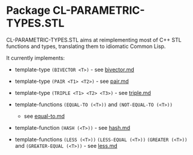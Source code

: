 Package CL-PARAMETRIC-TYPES.STL
===============================

CL-PARAMETRIC-TYPES.STL aims at reimplementing most of C++ STL functions and types,
translating them to idiomatic Common Lisp.

It currently implements:
* template-type `(BIVECTOR <T>)` - see [bivector.md](bivector.md)

* template-type `(PAIR <T1> <T2>)` - see [pair.md](pair.md)

* template-type `(TRIPLE <T1> <T2> <T3>)` - see [triple.md](triple.md)

* template-functions `(EQUAL-TO (<T>))` and `(NOT-EQUAL-TO (<T>))`
  - see [equal-to.md](equal-to.md)
  
* template-function `(HASH (<T>))` - see [hash.md](hash.md)

* template-functions `(LESS (<T>))` `(LESS-EQUAL (<T>))` `(GREATER (<T>))`
  and `(GREATER-EQUAL (<T>))` - see [less.md](less.md)

